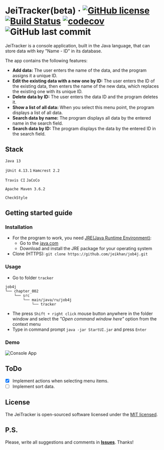 # JeiTracker(beta) &middot; [![GitHub license](https://img.shields.io/badge/license-MIT-brightgreen.svg)](https://github.com/jeikhan/job4j/blob/hotfix_3/LICENSE)  [![Build Status](https://travis-ci.com/jeikhan/job4j.svg?branch=hotfix_3)](https://travis-ci.com/jeikhan/job4j) [![codecov](https://codecov.io/gh/jeikhan/job4j/branch/hotfix_3/graph/badge.svg?token=WUPRSSWI6Y)](https://codecov.io/gh/jeikhan/job4j) ![GitHub last commit](https://img.shields.io/github/last-commit/jeikhan/job4j)

JeiTracker is a console application, built in the Java language, that can store data with key "Name - ID" in its database.

The app contains the following features:

- **Add data:** The user enters the name of the data, and the program assigns it a unique ID.
- **Edit the existing data with a new one by ID:** The user enters the ID of the existing data, then enters the name of the new data, which replaces the existing one with its unique ID.
- **Delete data by ID:** The user enters the data ID and the program deletes it.
- **Show a list of all data:** When you select this menu point, the program displays a list of all data.
- **Search data by name:** The program displays all data by the entered name in the search field.
- **Search data by ID:** The program displays the data by the entered ID in the search field.

## Stack

 `Java 13`

`jUnit 4.13.1`
`Hamcrest 2.2`

`Travis CI`
`JaCoCo`

`Apache Maven 3.6.2`

`CheckStyle`

<!-- Example badge
[![Java](https://img.shields.io/badge/-Java_13-F60102?style=flat&logo=java&logoColor=white)](https://www.oracle.com/java/technologies/javase-downloads.html)
-->

## Getting started guide

### Installation

- For the program to work, you need [JRE(Java Runtime Environment)](https://ru.wikipedia.org/wiki/Java_Runtime_Environment):
  - Go to the [java.com](https://www.java.com/ru/download/manual.jsp)
  - Download and install the JRE package for your operating system
- Clone (HTTPS): `git clone https://github.com/jeikhan/job4j.git` 

### Usage

- Go to folder `tracker`

```
job4j
└── chapter_002
    └── src
        └── main/java/ru/job4j
            └── tracker
```
- The press `Shift + right click` mouse button anywhere in the folder window and select the _"Open command window here"_ option from the context menu
- Type in command prompt `java -jar StartUI.jar` and press `Enter`

### Demo

![Console App](https://i.ibb.co/DbZczCw/console-app.png)

## ToDo

- [x] Implement actions when selecting menu items.
- [ ] Implement sort data.

## License

The JeiTracker is open-sourced software licensed under the [MIT licensed](./LICENSE).

## P.S.

Please, write all suggestions and comments in **[Issues](https://github.com/jeikhan/job4j/issues)**. Thanks!